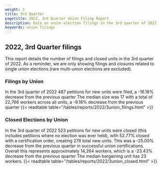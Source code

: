 ```yaml
---
weight: 3
title: 3rd Quarter
pagetitle: 2022, 3rd Quarter Union Filing Report
description: Data on union election filings in the 3rd quarter of 2022
keywords: union filings
---
```


## 2022, 3rd Quarter filings

This report details the number of filings and closed units in the 3rd quarter of 2022. As a reminder, we are only showing filings and closures related to single union elections (rare multi-union elections are excluded).

### Filings by Union
In the 3rd quarter of 2022 487 petitions for new units were filed, a -16.18% decrease from the previous quarter The median size was 17 with a total of 22,766 workers across all units, a -9.18% decrease from the previous quarter
{{< readtable table="/tables/reports/2022/3union_filings.html" >}}

### Closed Elections by Union
In the 3rd quarter of 2022 523 petitions for new units were closed (this includes petitions where no election was ever held), with 52.77% closed with a certification order, creating 276 total new units. This was a -25.00% decrease from the previous quarter in successful union certifications. Overall this represents approximately 14,264 workers, which is a -23.43% decrease from the previous quarter The median bargaining unit has 23 workers.
{{< readtable table="/tables/reports/2022/3union_closed.html" >}}
